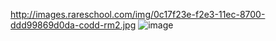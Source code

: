 http://images.rareschool.com/img/0c17f23e-f2e3-11ec-8700-ddd99869d0da-codd-rm2.jpg
![image](http://images.rareschool.com/img/0c17f23e-f2e3-11ec-8700-ddd99869d0da-codd-rm2.jpg)
